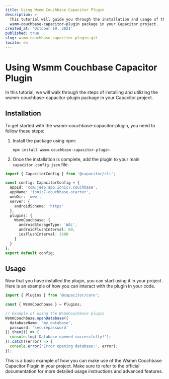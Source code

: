 ```yaml
---
title: Using Wsmm Couchbase Capacitor Plugin
description: >-
  This tutorial will guide you through the installation and usage of the
  wsmm-couchbase-capacitor-plugin package in your Capacitor project.
created_at: 'October 19, 2021'
published: true
slug: wsmm-couchbase-capacitor-plugin.git
locale: en
---
```


# Using Wsmm Couchbase Capacitor Plugin

In this tutorial, we will walk through the steps of installing and utilizing the wsmm-couchbase-capacitor-plugin package in your Capacitor project.

## Installation

To get started with the wsmm-couchbase-capacitor-plugin, you need to follow these steps:

1. Install the package using npm:
   ```
   npm install wsmm-couchbase-capacitor-plugin
   ```

2. Once the installation is complete, add the plugin to your main `capacitor.config.json` file.

```ts
import { CapacitorConfig } from '@capacitor/cli';

const config: CapacitorConfig = {
  appId: 'com.jeep.app.ionic7.couchbase',
  appName: 'ionic7-couchbase-starter',
  webDir: 'www',
  server: {
    androidScheme: 'https'
  },
  plugins: {
    WsmmCouchbase: {
      androidStorageType: 'WAL',
      androidFlushInterval: 60,
      iosFlushInterval: 3600
    }
  }
};
export default config;
```

## Usage

Now that you have installed the plugin, you can start using it in your project. Here is an example of how you can interact with the plugin in your code.

```typescript
import { Plugins } from '@capacitor/core';

const { WsmmCouchbase } = Plugins;

// Example of using the WsmmCouchbase plugin
WsmmCouchbase.openDatabase({
  databaseName: 'my_database',
  password: 'securepassword'
}).then(() => {
  console.log('Database opened successfully!');
}).catch((error) => {
  console.error('Error opening database:', error);
});
```

This is a basic example of how you can make use of the Wsmm Couchbase Capacitor Plugin in your project. Make sure to refer to the official documentation for more detailed usage instructions and advanced features.
```
